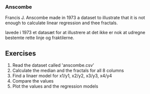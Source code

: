 ### Anscombe

Francis J. Anscombe made in 1973 a dataset to illustrate that it is not enough to calculate linear regression and thee fractals.

lavede i 1973 et datasæt for at illustrere at det ikke er
nok at udregne bestemte rette linje og fraktilerne.

## Exercises

1. Read the dataset called 'anscombe.csv'
2. Calculate the median and the fractals for all 8 columns
3. Find a linaer model for x1/y1, x2/y2, x3/y3, x4/y4
4. Compare the values
5. Plot the values and the regression models
